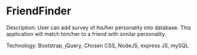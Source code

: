 # FriendFinder
Description: User can add survey of his/her personality into database.  This application will match him/her to a friend with similar personality.


Technology: Bootstrap, jQuery, Chosen CSS, NodeJS, express JS, mySQL